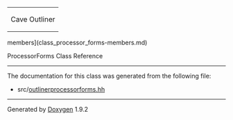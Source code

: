 <table data-cellspacing="0" data-cellpadding="0">
<colgroup>
<col style="width: 100%" />
</colgroup>
<tbody>
<tr class="odd" style="height: 56px;">
<td id="projectalign" style="padding-left: 0.5em"><div id="projectname">
Cave Outliner
</div></td>
</tr>
</tbody>
</table>

 members](class_processor_forms-members.md)

ProcessorForms Class Reference

------------------------------------------------------------------------

The documentation for this class was generated from the following file:

-   src/<a href="outlinerprocessorforms_8hh_source.md" class="el">outlinerprocessorforms.hh</a>

------------------------------------------------------------------------

<span class="small">Generated
by [Doxygen](https://www.doxygen.org/index.md)
1.9.2</span>
